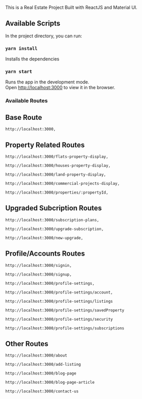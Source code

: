 This is a Real Estate Project Built with ReactJS and Material UI.

## Available Scripts

In the project directory, you can run:

### `yarn install`

Installs the dependencies<br />

### `yarn start`

Runs the app in the development mode.<br />
Open [http://localhost:3000](http://localhost:3000) to view it in the browser.

### Available Routes

## Base Route

    http://localhost:3000,

## Property Related Routes

    http://localhost:3000/flats-property-display,  

    http://localhost:3000/houses-property-display,

    http://localhost:3000/land-property-display, 

    http://localhost:3000/commercial-projects-display, 
    
    http://localhost:3000/properties/:propertyId,

## Upgraded Subcription Routes

    http://localhost:3000/subscription-plans,

    http://localhost:3000/upgrade-subscription,

    http://localhost:3000/new-upgrade,

## Profile/Accounts Routes

    http://localhost:3000/signin,

    http://localhost:3000/signup,

    http://localhost:3000/profile-settings,

    http://localhost:3000/profile-settings/account,

    http://localhost:3000/profile-settings/listings

    http://localhost:3000/profile-settings/savedProperty

    http://localhost:3000/profile-settings/security

    http://localhost:3000/profile-settings/subscriptions

## Other Routes

    http://localhost:3000/about

    http://localhost:3000/add-listing

    http://localhost:3000/blog-page

    http://localhost:3000/blog-page-article

    http://localhost:3000/contact-us

    



